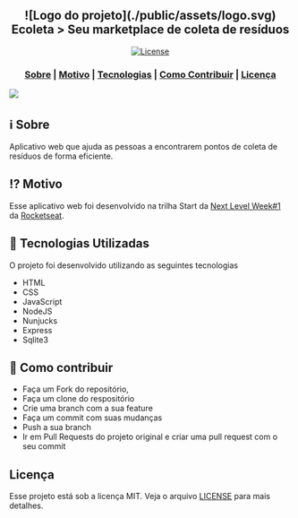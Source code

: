 <h2 align="center">
![Logo do projeto](./public/assets/logo.svg)
Ecoleta
> Seu marketplace de coleta de resíduos
</h2>

<p align="center">
  <a href="LICENSE" >
<img alt="License" src="https://img.shields.io/badge/license-MIT-%23F8952D">
  </a>
</p>

<h3 align="center">  
  <a href="#information_source-sobre">Sobre</a> |
  <a href="#interrobang-motivo">Motivo</a> | 
  <a href="#rocket-tecnologias-utilizadas">Tecnologias</a> | 
  <a href="#link-como-contribuir">Como Contribuir</a> | 
  <a href="#licença">Licença</a> 
</h3>

<img src="public/assets/ecoleta.gif" width="1200">

## :information_source: Sobre

Aplicativo web que ajuda as pessoas a encontrarem pontos de coleta de resíduos de forma eficiente.

## :interrobang: Motivo

Esse aplicativo web foi desenvolvido na trilha Start da [Next Level Week#1](https://nextlevelweek.com/inscricao/1) da [Rocketseat](https://rocketseat.com.br/).

## :rocket: Tecnologias Utilizadas

O projeto foi desenvolvido utilizando as seguintes tecnologias

- HTML
- CSS
- JavaScript
- NodeJS
- Nunjucks
- Express
- Sqlite3

## :link: Como contribuir

- Faça um Fork do repositório,
- Faça um clone do respositório
- Crie uma branch com a sua feature
- Faça um commit com suas mudanças
- Push a sua branch
- Ir em Pull Requests do projeto original e criar uma pull request com o seu commit

## Licença

Esse projeto está sob a licença MIT. Veja o arquivo [LICENSE](LICENSE) para mais detalhes.
